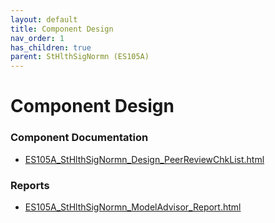 ```yaml
---
layout: default
title: Component Design
nav_order: 1
has_children: true
parent: StHlthSigNormn (ES105A)
---
```

# Component Design
### Component Documentation

- [ES105A_StHlthSigNormn_Design_PeerReviewChkList.html](Doc/ES105A_StHlthSigNormn_Design_PeerReviewChkList.html)

### Reports

- [ES105A_StHlthSigNormn_ModelAdvisor_Report.html](Reports/ES105A_StHlthSigNormn_ModelAdvisor_Report.html)

